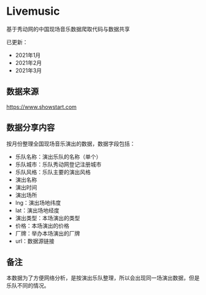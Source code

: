 # Livemusic
基于秀动网的中国现场音乐数据爬取代码与数据共享

已更新：
- 2021年1月
- 2021年2月
- 2021年3月

## 数据来源
https://www.showstart.com

## 数据分享内容
按月份整理全国现场音乐演出的数据，数据字段包括：
- 乐队名称：演出乐队的名称（单个）
- 乐队城市：乐队秀动网登记注册城市
- 乐队风格：乐队主要的演出风格
- 演出名称
- 演出时间
- 演出场所
- lng：演出场地纬度
- lat：演出场地经度
- 演出类型：本场演出的类型
- 价格：本场演出的价格
- 厂牌：举办本场演出的厂牌
- url：数据源链接

## 备注
本数据为了方便网络分析，是按演出乐队整理，所以会出现同一场演出数据，但是乐队不同的情况。
